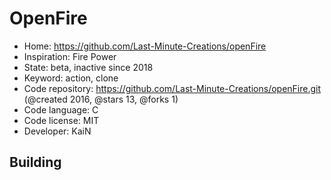# OpenFire

- Home: https://github.com/Last-Minute-Creations/openFire
- Inspiration: Fire Power
- State: beta, inactive since 2018
- Keyword: action, clone
- Code repository: https://github.com/Last-Minute-Creations/openFire.git (@created 2016, @stars 13, @forks 1)
- Code language: C
- Code license: MIT
- Developer: KaiN

## Building
